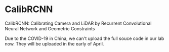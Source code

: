 # CalibRCNN
CalibRCNN: Calibrating Camera and LiDAR by Recurrent Convolutional Neural Network and Geometric Constraints

Due to the COVID-19 in China, we can't upload the full souce code in our lab now. They will be uploaded in the early of April.
